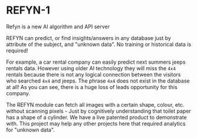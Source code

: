 # REFYN-1
Refyn is a new AI algorithm and API server

REFYN can predict, or find insights/answers in any database just by attribute of the subject, and "unknown data". No training or historical data is required!
 
For example, a car rental company can easily predict next summers jeeps rentals data. However using older AI technology they will miss the `4x4` rentals because there is not any logical connection between the visitors who searched `4x4` and jeeps.
The phrase `4x4` does not exist in the database at all! As you can see, there is a huge loss of leads opportunity for this company.
 
The REFYN module can fetch all images with a certain shape, colour, etc. without scanning pixels - Just by cognitively understanding that toilet paper has a shape of a cylinder. We have a live patented product to demonstrate with.
This project may help any other projects here that required analytics for "unknown data".
